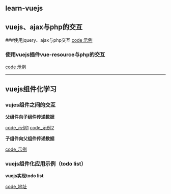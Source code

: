 ## learn-vuejs
## vuejs、ajax与php的交互
###使用jquery、ajax与php交互
  [code 示例][1]
### 使用vuejs插件vue-resource与php的交互
  [code 示例][2]

------


## vuejs组件化学习

### vujes组件之间的交互
**父组件向子组件传递数据**

[code_示例1][3] 
[code_示例2][4] 

**子组件向父组件传递数据**

[code_示例][5] 


### vuejs组件化应用示例（todo list）

**vuejs实现todo list**

[code_地址][6]

 [1]: https://github.com/upeng/learn-vuejs/blob/master/book.js
 [2]: https://github.com/upeng/learn-vuejs/blob/master/vue_resource_func.js
 [3]: https://github.com/upeng/learn-vuejs/blob/master/vue-component/index.html
 [4]: https://github.com/upeng/learn-vuejs/blob/master/vue-component/demo2.html
 [5]: https://github.com/upeng/learn-vuejs/blob/master/vue-component/demo1.html
 [6]: https://github.com/upeng/learn-vuejs/blob/master/vue-component/todolist.html
